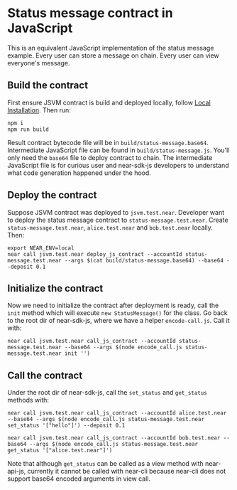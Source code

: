 # Status message contract in JavaScript

This is an equivalent JavaScript implementation of the status message example. Every user can store a message on chain. Every user can view everyone's message.

## Build the contract

First ensure JSVM contract is build and deployed locally, follow [Local Installation](https://github.com/near/near-sdk-js#local-installation). Then run:
```
npm i
npm run build
```

Result contract bytecode file will be in `build/status-message.base64`. Intermediate JavaScript file can be found in `build/status-message.js`. You'll only need the `base64` file to deploy contract to chain. The intermediate JavaScript file is for curious user and near-sdk-js developers to understand what code generation happened under the hood.

## Deploy the contract

Suppose JSVM contract was deployed to `jsvm.test.near`. Developer want to deploy the status message contract to `status-message.test.near`. Create `status-message.test.near`, `alice.test.near` and `bob.test.near` locally. Then:

```
export NEAR_ENV=local
near call jsvm.test.near deploy_js_contract --accountId status-message.test.near --args $(cat build/status-message.base64) --base64 --deposit 0.1
```

## Initialize the contract

Now we need to initialize the contract after deployment is ready, call the `init` method which will execute `new StatusMessage()` for the class.
Go back to the root dir of near-sdk-js, where we have a helper `encode-call.js`. Call it with:

```
near call jsvm.test.near call_js_contract --accountId status-message.test.near --base64 --args $(node encode_call.js status-message.test.near init '')
```

## Call the contract
Under the root dir of near-sdk-js, call the `set_status` and `get_status` methods with:

```
near call jsvm.test.near call_js_contract --accountId alice.test.near --base64 --args $(node encode_call.js status-message.test.near set_status '["hello"]') --deposit 0.1

near call jsvm.test.near call_js_contract --accountId bob.test.near --base64 --args $(node encode_call.js status-message.test.near get_status '["alice.test.near"]')
```

Note that although `get_status` can be called as a view method with near-api-js, currently it cannot be called with near-cli because near-cli does not support base64 encoded arguments in view call. 
